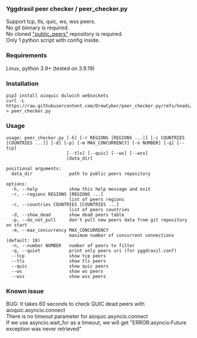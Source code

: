 ### Yggdrasil peer checker / peer_checker.py
Support tcp, tls, quic, ws, wss peers.  
No git binnary is required.  
No cloned ["public_peers"](https://github.com/yggdrasil-network/public-peers) repository is required.  
Only 1 python script with config inside.  

### Requirements
Linux, python 3.9+ (tested on 3.9.19)

### Installation
```
pip3 install aioquic dulwich websockets
curl -L https://raw.githubusercontent.com/DrewCyber/peer_checker.py/refs/heads/master/peer_checker.py > peer_checker.py
```

### Usage
```
usage: peer_checker.py [-h] [-r REGIONS [REGIONS ...]] [-c COUNTRIES [COUNTRIES ...]] [-d] [-p] [-m MAX_CONCURRENCY] [-n NUMBER] [-q] [--tcp]
                       [--tls] [--quic] [--ws] [--wss]
                       [data_dir]

positional arguments:
  data_dir              path to public peers repository

options:
  -h, --help            show this help message and exit
  -r, --regions REGIONS [REGIONS ...]
                        list of peers regions
  -c, --countries COUNTRIES [COUNTRIES ...]
                        list of peers countries
  -d, --show_dead       show dead peers table
  -p, --do_not_pull     don't pull new peers data from git repository on start
  -m, --max_concurrency MAX_CONCURRENCY
                        maximum number of concurrent connections (default: 10)
  -n, --number NUMBER   number of peers to filter
  -q, --quiet           print only peers uri (for yggdrasil.conf)
  --tcp                 show tcp peers
  --tls                 show tls peers
  --quic                show quic peers
  --ws                  show ws peers
  --wss                 show wss peers
```

### Known issue

BUG: It takes 60 seconds to check QUIC dead peers with aioquic.asyncio.connect  
There is no timeout parameter for aioquic.asyncio.connect  
If we use asyncio.wait_for as a timeout, we will get "ERROR:asyncio:Future exception was never retrieved"